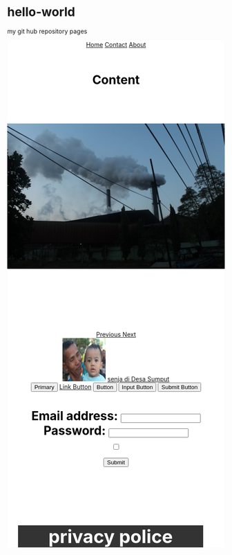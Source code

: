 # hello-world
my git hub repository pages
<html>
<head>
	<!-- Latest compiled and minified CSS -->
<link rel="stylesheet" href="https://maxcdn.bootstrapcdn.com/bootstrap/3.4.0/css/bootstrap.min.css">

<!-- jQuery library -->
<script src="https://ajax.googleapis.com/ajax/libs/jquery/3.4.1/jquery.min.js"></script>

<!-- Latest compiled JavaScript -->
<script src="https://maxcdn.bootstrapcdn.com/bootstrap/3.4.0/js/bootstrap.min.js"></script>
<meta name="viewport" content="width=device-width, initial-scale=1">
</head>
<body>
	<style>
		.header {
			background-color: #fff;
			min-height: 70px;
			width : 100%;
			color: #fff;
			text-align: center;
		}
		.content {
			background-color: #fff;
			text-align: center;
			max-height: unset;
		}
		.Footer{
			background-color: #333;
			margin: 20px 50px 30px 25px;
			min-height: 10px;
			position: static;
			float: center;
		}
		</style>
	<div class="header">
		<link rel="stylesheet" href="https://cdnjs.cloudflare.com/ajax/libs/font-awesome/4.7.0/css/font-awesome.min.css">

<div class="topnav" id="myTopnav">
  <a href="home.html" class="active">Home</a>
  <a href="#contact.hmtl">Contact</a>
  <a href="about.html">About</a>
  <a href="javascript:void(0);" class="icon" onclick="myFunction()">
    <i class="fa fa-bars"></i>
  </a>
</div>
		<div class="img">
			<
	</div>
	<div class="content">
		<h1 style="color: black;">Content</h1>
		<div id="myCarousel" class="carousel slide" data-ride="carousel">
  <!-- Indicators -->
  <ol class="carousel-indicators">
    <li data-target="#myCarousel" data-slide-to="0" class="active"></li>
    <li data-target="#myCarousel" data-slide-to="1"></li>
    <li data-target="#myCarousel" data-slide-to="2"></li>
  </ol>
  <!-- Wrapper for slides -->
  <div class="carousel-inner">
    <div class="item active">
      <img src="IMG_2438.JPG" alt="senja">
    </div>

    <div class="item">
      <img src="IMG_2735.JPG" alt="senja">
    </div>

    <div class="item">
      <img src="IMG_2478.JPG" alt="senja">
    </div>
  </div>

  <!-- Left and right controls -->
  <a class="left carousel-control" href="#myCarousel" data-slide="prev">
    <span class="glyphicon glyphicon-chevron-left"></span>
    <span class="sr-only">Previous</span>
  </a>
  <a class="right carousel-control" href="#myCarousel" data-slide="next">
    <span class="glyphicon glyphicon-chevron-right"></span>
    <span class="sr-only">Next</span>
  </a>
  <div class="img">
    		<img src="IMG_2478.JPG" class="img-thumbnail" alt="senja" width="100px;" height="100px;">
  	<a href="senja di Desa Sumput.html">senja di Desa Sumput </a>

  </div>
<div class="button">
<button type="button" class="btn btn-primary">Primary</button>
<a href="#" class="btn btn-info" role="button">Link Button</a>
<button type="button" class="btn btn-info">Button</button>
<input type="button" class="btn btn-info" value="Input Button">
<input type="submit" class="btn btn-info" value="Submit Button">
</div>
<h1>
	<form class="form-inline" action="/action_page.php">
  <div class="form-group">
    <label for="email" style="color: black;">Email address:</label>
    <input type="email" class="form-control" id="email">
  </div>
  <div class="form-group">
    <label for="pwd" style="color: black;">Password:</label>
    <input type="password" class="form-control" id="pwd">
  </div>
  <div class="checkbox">
    <label><input type="checkbox" style="color: black;"ba></label>
  </div>
  <button type="submit" class="btn btn-default">Submit</button>
</form>
</h1>
<h2>
	<table>
		tanggal
		<script>
			var tanggal = Date();
console.log(tanggal);
		</script>
	</table>
	<div class="Footer">
		<h1>privacy police</h1>
	</div>
	<script>
	var skor= 80;
	if(skor<25){
		console.log('D');
	}
	else if(skor<50){
		console.log('C');
	}
	else if(skor<70){
		console.log('B');
	}
	else {
		console.log('A');
	}
var x = 'i love you';
var y = '3000';
var pesan = 'i love you 3000';
if(pesan)
{
    alert ='i love you 3000';
}
console.log(pesan);
function profil(nama, kota)
{
    console.log('Nama saya ' + nama + '<br/>');
    console.log('Saya berasal dari kota' + kota + '<br/>');
}
var nama = 'James';
var asal = 'Medan';
function cetakPesan(nama, bahasa='id')
{
    var pesan = 'Selamat datang, ' + nama;
    if(bahasa == 'en')
    {
       pesan = 'Welcome, ' + nama;
    }
    console.log(pesan);
}
var nama = 'Bambang';
cetakPesan(nama);

var tanggal = Date();
console.log(tanggal);
	
		</script>
	

</body>
</html>
